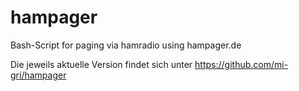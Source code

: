 # hampager
Bash-Script for paging via hamradio using hampager.de

Die jeweils aktuelle Version findet sich unter https://github.com/mi-gri/hampager
